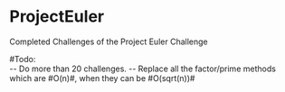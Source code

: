 # ProjectEuler
Completed Challenges of the Project Euler Challenge

#Todo:  
  -- Do more than 20 challenges.
  -- Replace all the factor/prime methods which are #O(n)#, when they can be #O(sqrt(n))# 
